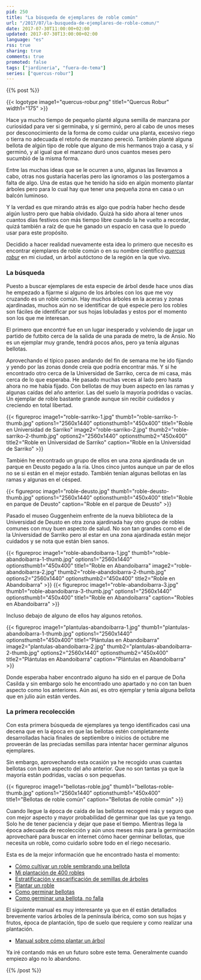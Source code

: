 ```yaml
---
pid: 250
title: "La búsqueda de ejemplares de roble común"
url: "/2017/07/la-busqueda-de-ejemplares-de-roble-comun/"
date: 2017-07-30T11:00:00+02:00
updated: 2017-07-30T13:00:00+02:00
language: "es"
rss: true
sharing: true
comments: true
promoted: false
tags: ["jardineria", "fuera-de-tema"]
series: ["quercus-robur"]
---
```


{{% post %}}

{{< logotype image1="quercus-robur.png" title1="Quercus Robur" width1="175" >}}

Hace ya mucho tiempo de pequeño planté alguna semilla de manzana por curiosidad para ver si germinaba, y sí germinó, pero al cabo de unos meses por desconocimiento de la forma de como cuidar una planta, excesivo riego o tierra no adecuada el retoño de manzano pereció. También planté alguna bellota de algún tipo de roble que alguno de mis hermanos trajo a casa, y sí germinó, y al igual que el manzano duró unos cuantos meses pero sucumbió de la misma forma.

Entre las muchas ideas que se le ocurren a uno, algunas las llevamos a cabo, otras nos gustaría hacerlas pero las ignoramos o las postergamos a falta de algo. Una de estas que he tenido ha sido en algún momento plantar árboles pero para lo cual hay que tener una pequeña zona en casa o un balcón luminoso.

Y la verdad es que mirando atrás es algo que podría haber hecho desde algún lustro pero que había olvidado. Quizá ha sido ahora al tener unos cuantos días festivos con más tiempo libre cuando la he vuelto a recordar, quizá también a raíz de que he ganado un espacio en casa que lo puedo usar para este propósito.

Decidido a hacer realidad nuevamente esta idea lo primero que necesito es encontrar ejemplares de roble común o en su  nombre científico [_quercus robur_](https://es.wikipedia.org/wiki/Quercus_robur) en mi ciudad, un árbol autóctono de la región en la que vivo.

### La búsqueda

Puesto a buscar ejemplares de esta especie de árbol desde hace unos días he empezado a fijarme si alguno de los árboles con los que me voy cruzando es un roble común. Hay muchos árboles en la aceras y zonas ajardinadas, muchos aún no se identificar de qué especie pero los robles son fáciles de identificar por sus hojas lobuladas y estos por el momento son los que me interesan.

El primero que encontré fue en un lugar inesperado y volviendo de jugar un partido de futbito cerca de la salida de una parada de metro, la de Ansio. No es un ejemplar muy grande, tendrá pocos años, pero ya tenía algunas bellotas.

Aprovechando el típico paseo andando del fin de semana me he ido fijando y yendo por las zonas donde creía que podría encontrar más. Y sí he encontrado otro cerca de la Universidad de Sarriko, cerca de mi casa, más cerca de lo que esperaba. He pasado muchas veces al lado pero hasta ahora no me había fijado. Con bellotas de muy buen aspecto en las ramas y algunas caídas del año anterior. Las del suelo la mayoría podridas o vacías. Un ejemplar de roble bastante grande aunque sin recibir cuidados y creciendo en total libertad.

{{< figureproc
    image1="roble-sarriko-1.jpg" thumb1="roble-sarriko-1-thumb.jpg" options1="2560x1440" optionsthumb1="450x400" title1="Roble en Universidad de Sarriko"
    image2="roble-sarriko-2.jpg" thumb2="roble-sarriko-2-thumb.jpg" options2="2560x1440" optionsthumb2="450x400" title2="Roble en Universidad de Sarriko"
    caption="Roble en la Universidad de Sarriko" >}}

También he encontrado un grupo de ellos en una zona ajardinada de un parque en Deusto pegado a la ría. Unos cinco juntos aunque un par de ellos no se si están en el mejor estado. También tenían algunas bellotas en las ramas y algunas en el césped.

{{< figureproc
    image1="roble-deusto.jpg" thumb1="roble-deusto-thumb.jpg" options1="2560x1440" optionsthumb1="450x400" title1="Roble en parque de Deusto"
    caption="Roble en el parque de Deusto" >}}

Pasado el museo Guggenheim enfrente de la nueva biblioteca de la Universidad de Deusto en otra zona ajardinada hay otro grupo de robles comunes con muy buen aspecto de salud. No son tan grandes como el de la Universidad de Sarriko pero al estar en una zona ajardinada están mejor cuidados y se nota que están bien sanos.

{{< figureproc
    image1="roble-abandoibarra-1.jpg" thumb1="roble-abandoibarra-1-thumb.jpg" options1="2560x1440" optionsthumb1="450x400" title1="Roble en Abandoibarra"
    image2="roble-abandoibarra-2.jpg" thumb2="roble-abandoibarra-2-thumb.jpg" options2="2560x1440" optionsthumb2="450x400" title2="Roble en Abandoibarra" >}}
{{< figureproc
    image1="roble-abandoibarra-3.jpg" thumb1="roble-abandoibarra-3-thumb.jpg" options1="2560x1440" optionsthumb1="450x400" title1="Roble en Abandoibarra"
    caption="Robles en Abandoibarra" >}}

Incluso debajo de alguno de ellos hay algunos retoños.

{{< figureproc
    image1="plantulas-abandoibarra-1.jpg" thumb1="plantulas-abandoibarra-1-thumb.jpg" options1="2560x1440" optionsthumb1="450x400" title1="Plántulas en Abandoibarra"
    image2="plantulas-abandoibarra-2.jpg" thumb2="plantulas-abandoibarra-2-thumb.jpg" options2="2560x1440" optionsthumb2="450x400" title2="Plántulas en Abandoibarra"
    caption="Plántulas en Abandoibarra" >}}

Donde esperaba haber encontrado alguno ha sido en el parque de Doña Casilda y sin embargo solo he encontrado uno apartado y no con tan buen aspecto como los anteriores. Aún así, es otro ejemplar y tenía alguna bellota que en julio aún están verdes.

### La primera recolección

Con esta primera búsqueda de ejemplares ya tengo identificados casi una decena que en la época en que las bellotas estén completamente desarrolladas hacia finales de septiembre o inicios de octubre me proveerán de las preciadas semillas para intentar hacer germinar algunos ejemplares.

Sin embargo, aprovechando esta ocasión ya he recogido unas cuantas bellotas con buen aspecto del año anterior. Que no son tantas ya que la mayoría están podridas, vacías o son pequeñas.

{{< figureproc
    image1="bellotas-roble.jpg" thumb1="bellotas-roble-thumb.jpg" options1="2560x1440" optionsthumb1="450x400" title1="Bellotas de roble común"
    caption="Bellotas de roble común" >}}

Cuando llegue la época de caída de las bellotas recogeré más y seguro que con mejor aspecto y mayor probabilidad de germinar que las que ya tengo. Solo he de tener paciencia y dejar que pase el tiempo. Mientras llega la época adecuada de recolección y aún unos meses más para la germinación aprovecharé para buscar en internet cómo hacer germinar bellotas, que necesita un roble, como cuidarlo sobre todo en el riego necesario.

Esta es de la mejor información que he encontrado hasta el momento:

* [Cómo cultivar un roble sembrando una bellota](http://es.wikihow.com/cultivar-un-roble-sembrando-una-bellota)
* [Mi plantación de 400 robles](http://www.taringa.net/posts/ecologia/16638670/Mi-plantacion-de-400-Robles.html)
* [Estratificación y escarificación de semillas de árboles](http://www.bonsaimenorca.com/articulos/articulos-tecnicos/estratificacion-y-escarificacion-de-semillas-de-arboles/)
* [Plantar un roble](https://www.youtube.com/watch?v=PipVZtWx62Q)
* [Como germinar bellotas](https://www.youtube.com/watch?v=aZQzbc5GYGU)
* [Como germinar una bellota, no falla](https://www.youtube.com/watch?v=QRCDilvqa5E)

El siguiente manual es muy interesante ya que en él están detallados brevemente varios árboles de la península ibérica, como son sus hojas y frutos, época de plantación, tipo de suelo que requiere y como realizar una plantación.

* [Manual sobre cómo plantar un árbol](http://www.fao.org/forestry/42699-03d582e9a4cf155861b78cb5365260c16.pdf)

Ya iré contando más en un futuro sobre este tema. Generalmente cuando empiezo algo no lo abandono.

{{% /post %}}
